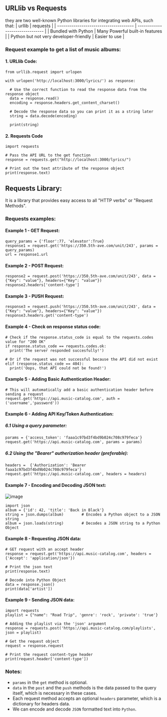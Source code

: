 ## URLlib vs Requests
they are two well-known Python libraries for integrating web APIs, such that:
| urllib                                 | requests                        |
| -------------------------------------- | ------------------------------- |
| Bundled with Python                    | Many Powerful built-in features |
| Python but not very developer-friendly | Easier to use                   |

### Request example to get a list of music albums:
#### 1. URLlib Code:
    from urllib.request import urlopen
    
    with urlopen('http://localhost:3000/lyrics/') as response:
    
      # Use the correct function to read the response data from the response object
      data = response.read()
      encoding = response.headers.get_content_charset()
      
      # Decode the response data so you can print it as a string later
      string = data.decode(encoding)
      
      print(string)

#### 2. Requests Code
    import requests

    # Pass the API URL to the get function
    response = requests.get("http://localhost:3000/lyrics/")

    # Print out the text attribute of the response object
    print(response.text)

## Requests Library:
It is a library that provides easy access to all "HTTP verbs" or "Request Methods".

### Requests examples:
#### Example 1 - GET Request:
    query_params = {'floor':77, 'elevator':True}
    response1 = request.get('https://350.5th-ave.com/unit/243', params = query_params)
    url = response1.url
    
#### Example 2 - POST Request:
    response2 = request.post('https://350.5th-ave.com/unit/243', data = {"Key": "value"}, headers={"Key": "value"})
    response2.headers['content-type']
    
#### Example 3 - PUSH Request:
    response3 = request.push('https://350.5th-ave.com/unit/243', data = {"Key": "value"}, headers={"Key": "value"})
    response3.headers.get('content-type')
    
#### Example 4 - Check on response status code:
    # Check if the response.status_code is equal to the requests.codes value for "200 OK"
    if response.status_code == requests.codes.ok:
      print('The server responded succesfully!')
      
    # Or if the request was not successful because the API did not exist
    elif (response.status_code == 404):
      print('Oops, that API could not be found!')
      
#### Example 5 - Adding Basic Authentication Header:
    # This will automatically add a basic authentication header before sending a request
    request.get('https://api.music-catalog.com', auth = ('username','password'))
    
#### Example 6 - Adding API Key/Token Authentication:
##### 6.1 Using a query parameter:
    params = {'access_token': 'faaa1c97bd3f4bd9b024c708c979feca'}
    request.get('https://api.music-catalog.com', params = params)
##### 6.2 Using the "Bearer" autherization header (preferable):
    headers =  {'Authorization': 'Bearer faaa1c97bd3f4bd9b024c708c979feca'}
    request.get('https://api.music-catalog.com', headers = headers)
    
#### Example 7 - Encoding and Decoding JSON text:
![image](https://github.com/Sir-Elite/My-Summaries/assets/66035383/7b958385-2038-454c-bb7b-3f3a62bc7ea0)

    import json
    album = {'id': 42, 'title': 'Back in Black'}
    string = json.dumps(album)        # Encodes a Python object to a JSON string
    album = json.loads(string)        # Decodes a JSON string to a Python Object
    
#### Example 8 - Requesting JSON data:
    # GET request with an accept header
    response = request.get('https://api.music-catalog.com', headers = {'Accept': 'application/json'})

    # Print the json text
    print(response.text)

    # Decode into Python Object
    data = response.json()
    print(data['artist'])
    
#### Example 9 - Sending JSON data:
    import requests
    playlist = {"name": "Road Trip", 'genre': 'rock', 'private': 'true'}

    # Adding the playlist via the 'json' argument
    response = requests.post('https://api.music-catalog.com/playlists', json = playlist)

    # Get the request object
    request = response.request

    # Print the request content-type header
    print(request.header['content-type'])

### Notes:
* `params` in the `get` method is optional.
* `data` in the `post` and the `push` methods is the data passed to the query itself, which is necessary in these cases.
* Each request method accepts an optional `headers` parameter, which is a dictionary for headers data.
* We can encode and decode `JSON` formatted text into `Python`.
